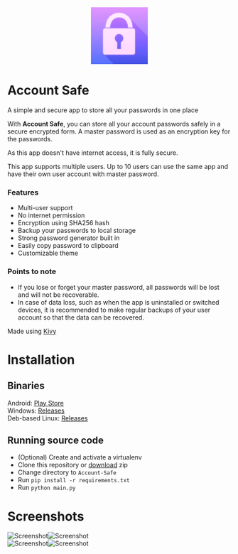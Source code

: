 <div align="center">
 <img src="https://github.com/Shiv-Patil/Account-Safe/blob/main/res/icon.png?raw=true" alt="Logo" width="128" height="128">  
</div>

# Account Safe

A simple and secure app to store all your passwords in one place

With <b>Account Safe</b>, you can store all your account passwords safely in a secure encrypted form. A master password is used as an encryption key for the passwords.

As this app doesn't have internet access, it is fully secure.

This app supports multiple users. Up to 10 users can use the same app and have their own user account with master password.

### Features
 - Multi-user support
 - No internet permission
 - Encryption using SHA256 hash
 - Backup your passwords to local storage
 - Strong password generator built in
 - Easily copy password to clipboard
 - Customizable theme

### Points to note
 - If you lose or forget your master password, all passwords will be lost and will not be recoverable.
 - In case of data loss, such as when the app is uninstalled or switched devices, it is recommended to make regular backups of your user account so that the data can be recovered.

Made using [Kivy](https://kivy.org/ "Kivy homepage")

# Installation

## Binaries

Android: [Play Store](https://play.google.com/store/apps/details?id=org.krymzin.locker)  
Windows: [Releases](https://github.com/Shiv-Patil/Account-Safe/releases)  
Deb-based Linux: [Releases](https://github.com/Shiv-Patil/Account-Safe/releases)

## Running source code

- (Optional) Create and activate a virtualenv
- Clone this repository or [download](https://github.com/Shiv-Patil/Account-Safe/archive/HEAD.zip) zip
- Change directory to `Account-Safe`
- Run `pip install -r requirements.txt`
- Run `python main.py`

# Screenshots

<img src="https://i.postimg.cc/3RNPshrR/screenshot2.jpg" alt="Screenshot" width="30%"><img src="https://i.postimg.cc/Fz3m6vGS/screenshot3.jpg" alt="Screenshot" width="30%">  
<img src="https://i.postimg.cc/zXw8SJyZ/screenshot4.jpg" alt="Screenshot" width="30%"><img src="https://i.postimg.cc/Jz1mp9Xy/screenshot5.jpg" alt="Screenshot" width="30%">
